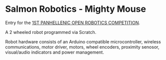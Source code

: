 # Salmon Robotics - Mighty Mouse

Entry for the [1ST PANHELLENIC OPEN ROBOTICS COMPETITION](https://robotics.ellak.gr/).

A 2 wheeled robot programmed via Scratch.

Robot hardware consists of an Arduino compatible microcontroller, wireless communications, motor driver, motors, wheel encoders, proximity senosor, visual/audio indicators and power management.



